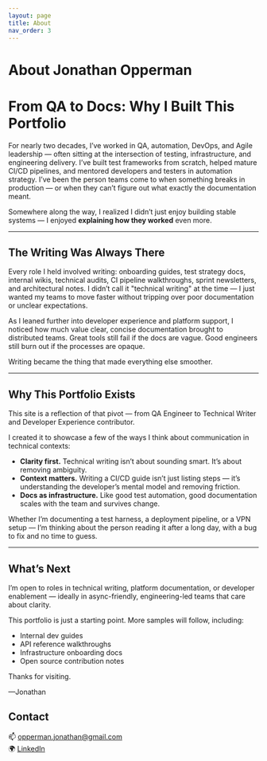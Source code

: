 ```yaml
---
layout: page
title: About
nav_order: 3
---
```


# About Jonathan Opperman

# From QA to Docs: Why I Built This Portfolio

For nearly two decades, I’ve worked in QA, automation, DevOps, and Agile leadership — often sitting at the intersection of testing, infrastructure, and engineering delivery. I’ve built test frameworks from scratch, helped mature CI/CD pipelines, and mentored developers and testers in automation strategy. I’ve been the person teams come to when something breaks in production — or when they can’t figure out what exactly the documentation meant.

Somewhere along the way, I realized I didn’t just enjoy building stable systems — I enjoyed **explaining how they worked** even more.

---

## The Writing Was Always There

Every role I held involved writing: onboarding guides, test strategy docs, internal wikis, technical audits, CI pipeline walkthroughs, sprint newsletters, and architectural notes. I didn’t call it "technical writing" at the time — I just wanted my teams to move faster without tripping over poor documentation or unclear expectations.

As I leaned further into developer experience and platform support, I noticed how much value clear, concise documentation brought to distributed teams. Great tools still fail if the docs are vague. Good engineers still burn out if the processes are opaque.

Writing became the thing that made everything else smoother.

---

## Why This Portfolio Exists

This site is a reflection of that pivot — from QA Engineer to Technical Writer and Developer Experience contributor.

I created it to showcase a few of the ways I think about communication in technical contexts:

* **Clarity first.** Technical writing isn’t about sounding smart. It’s about removing ambiguity.
* **Context matters.** Writing a CI/CD guide isn’t just listing steps — it’s understanding the developer’s mental model and removing friction.
* **Docs as infrastructure.** Like good test automation, good documentation scales with the team and survives change.

Whether I’m documenting a test harness, a deployment pipeline, or a VPN setup — I’m thinking about the person reading it after a long day, with a bug to fix and no time to guess.

---

## What’s Next

I’m open to roles in technical writing, platform documentation, or developer enablement — ideally in async-friendly, engineering-led teams that care about clarity.

This portfolio is just a starting point. More samples will follow, including:

* Internal dev guides
* API reference walkthroughs
* Infrastructure onboarding docs
* Open source contribution notes

Thanks for visiting.

—Jonathan

## Contact

📫 [opperman.jonathan@gmail.com](mailto:opperman.jonathan@gmail.com)  
🌍 [LinkedIn](https://www.linkedin.com/in/jonathanopperman-0a368b4a)
